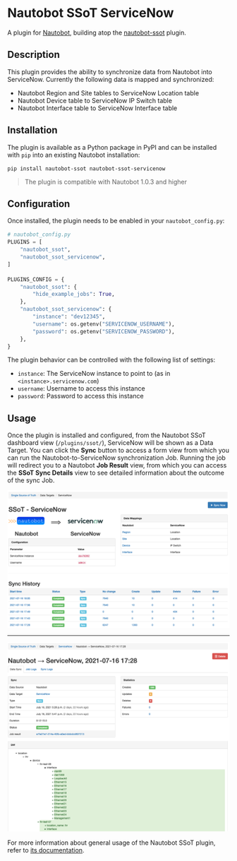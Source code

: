 # Nautobot SSoT ServiceNow

A plugin for [Nautobot](https://github.com/nautobot/nautobot), building atop the [nautobot-ssot](https://github.com/nautobot/nautobot-plugin-ssot/) plugin.

## Description

This plugin provides the ability to synchronize data from Nautobot into ServiceNow. Currently the following data is mapped and synchronized:

- Nautobot Region and Site tables to ServiceNow Location table
- Nautobot Device table to ServiceNow IP Switch table
- Nautobot Interface table to ServiceNow Interface table

## Installation

The plugin is available as a Python package in PyPI and can be installed with `pip` into an existing Nautobot installation:

```shell
pip install nautobot-ssot nautobot-ssot-servicenow
```

> The plugin is compatible with Nautobot 1.0.3 and higher

## Configuration

Once installed, the plugin needs to be enabled in your `nautobot_config.py`:

```python
# nautobot_config.py
PLUGINS = [
    "nautobot_ssot",
    "nautobot_ssot_servicenow",
]

PLUGINS_CONFIG = {
    "nautobot_ssot": {
        "hide_example_jobs": True,
    },
    "nautobot_ssot_servicenow": {
        "instance": "dev12345",
        "username": os.getenv("SERVICENOW_USERNAME"),
        "password": os.getenv("SERVICENOW_PASSWORD"),
    },
}
```

The plugin behavior can be controlled with the following list of settings:

- `instance`: The ServiceNow instance to point to (as in `<instance>.servicenow.com`)
- `username`: Username to access this instance
- `password`: Password to access this instance

## Usage

Once the plugin is installed and configured, from the Nautobot SSoT dashboard view (`/plugins/ssot/`), ServiceNow will be shown as a Data Target. You can click the **Sync** button to access a form view from which you can run the Nautobot-to-ServiceNow synchronization Job. Running the job will redirect you to a Nautobot **Job Result** view, from which you can access the **SSoT Sync Details** view to see detailed information about the outcome of the sync Job.

![Detail View](./images/detail-view.png)

---

![Results View](./images/result-view.png)

For more information about general usage of the Nautobot SSoT plugin, refer to [its documentation](https://nautobot-plugin-ssot.readthedocs.io/).
